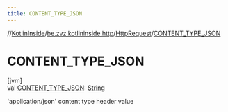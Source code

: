 ```yaml
---
title: CONTENT_TYPE_JSON
---
```

//[KotlinInside](../../../index.html)/[be.zvz.kotlininside.http](../index.html)/[HttpRequest](index.html)/[CONTENT_TYPE_JSON](-c-o-n-t-e-n-t_-t-y-p-e_-j-s-o-n.html)



# CONTENT_TYPE_JSON



[jvm]\
val [CONTENT_TYPE_JSON](-c-o-n-t-e-n-t_-t-y-p-e_-j-s-o-n.html): [String](https://docs.oracle.com/javase/7/docs/api/java/lang/String.html)



'application/json' content type header value




